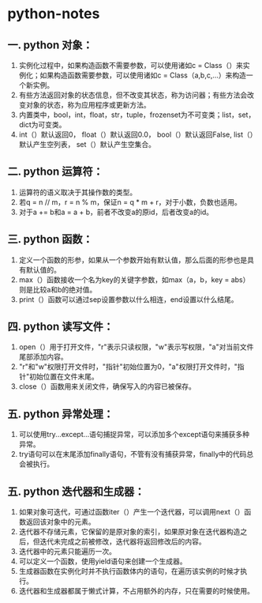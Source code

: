 # python-notes

## 一. python 对象：
1. 实例化过程中，如果构造函数不需要参数，可以使用诸如c = Class（）来实例化；如果构造函数需要参数，可以使用诸如c = Class（a,b,c,...）来构造一个新实例。
2. 有些方法返回对象的状态信息，但不改变其状态，称为访问器；有些方法会改变对象的状态，称为应用程序或更新方法。
3. 内置类中，bool，int，float，str，tuple，frozenset为不可变类；list，set，dict为可变类。
4. int（）默认返回0， float（）默认返回0.0， bool（）默认返回False, list（）默认产生空列表， set（）默认产生空集合。
## 二. python 运算符：
1. 运算符的语义取决于其操作数的类型。
2. 若q = n // m，r = n % m，保证n = q * m + r，对于小数，负数也适用。
3. 对于a += b和a = a + b，前者不改变a的原id，后者改变a的id。
## 三. python 函数：
1. 定义一个函数的形参，如果从一个参数开始有默认值，那么后面的形参也是具有默认值的。
2. max（）函数接收一个名为key的关键字参数，如max（a，b，key = abs）则是比较a和b的绝对值。
3. print（）函数可以通过sep设置参数以什么相连，end设置以什么结尾。
## 四. python 读写文件：
1. open（）用于打开文件，"r"表示只读权限，"w"表示写权限，"a"对当前文件尾部添加内容。
2. "r"和"w"权限打开文件时，"指针"初始位置为0，"a"权限打开文件时，"指针"初始位置在文件末尾。
3. close（）函数用来关闭文件，确保写入的内容已被保存。
## 五. python 异常处理：
1. 可以使用try...except...语句捕捉异常，可以添加多个except语句来捕获多种异常。
2. try语句可以在末尾添加finally语句，不管有没有捕获异常，finally中的代码总会被执行。
## 五. python 迭代器和生成器：
1. 如果对象可迭代，可通过函数iter（）产生一个迭代器，可以调用next（）函数返回该对象中的元素。
2. 迭代器不存储元素，它保留的是原对象的索引，如果原对象在迭代器构造之后，但迭代未完成之前被修改，迭代器将返回修改后的内容。
3. 迭代器中的元素只能遍历一次。
4. 可以定义一个函数，使用yield语句来创建一个生成器。
5. 生成器函数在实例化时并不执行函数体内的语句，在遍历该实例的时候才执行。
6. 迭代器和生成器都属于懒式计算，不占用额外的内存，只在需要的时候使用。
